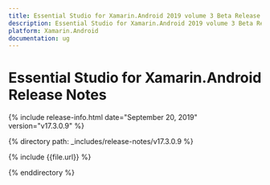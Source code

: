 ```yaml
---
title: Essential Studio for Xamarin.Android 2019 volume 3 Beta Release Release Notes  
description: Essential Studio for Xamarin.Android 2019 volume 3 Beta Release Release Notes  
platform: Xamarin.Android
documentation: ug
---
```


# Essential Studio for Xamarin.Android  Release Notes  

{% include release-info.html date="September 20, 2019"  version="v17.3.0.9" %} 


{% directory path: _includes/release-notes/v17.3.0.9 %}

{% include {{file.url}} %}

{% enddirectory %}